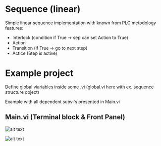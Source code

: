 # Sequence (linear)

Simple linear sequence implementation with known from PLC metodology features:

 - Interlock (condition if True -> sep can set Action to True)
 - Action
 - Transition (if True -> go to next step)
 - Actice (Step is active)

# Example project 

Define global viariables inside some .vi (global.vi here with ex. sequence structure object)

Example with all dependent subvi's presented in Main.vi

## Main.vi (Terminal block & Front Panel)

![alt text](https://github.com/kkuba91/LabView_PLC/blob/master/SimpleSequence/SequenceExampleTB.png?raw=true)

![alt text](https://github.com/kkuba91/LabView_PLC/blob/master/SimpleSequence/SequenceExamplePanel.JPG?raw=true)
